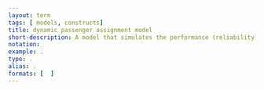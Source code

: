 ```yaml
---
layout: term
tags: [ models, constructs]
title: dynamic passenger assignment model
short-description: A model that simulates the performance (reliability) and dynamics (capacity constraints, interactions) of a system of passenger demand and scheduled or on-demand transportation services (transit, TNCs, taxis) that run on a physical transportation network.
notation:
example: .
type: .
alias: .
formats: [  ]
---
```

